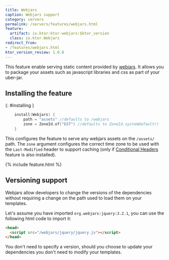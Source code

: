 ```yaml
---
title: Webjars
caption: Webjars support
category: servers
permalink: /servers/features/webjars.html
feature:
  artifact: io.ktor:ktor-webjars:$ktor_version
  class: io.ktor.Webjars
redirect_from:
- /features/webjars.html
ktor_version_review: 1.0.0
---
```


This feature enable serving static content provided by [webjars](https://www.webjars.org/). It allows you to package your assets such
as javascript libraries and css as part of your uber-jar.

## Installing the feature

{: #installing }

```kotlin
    install(Webjars) {
        path = "assets" //defaults to /webjars
        zone = ZoneId.of("EST") //defaults to ZoneId.systemDefault()
    }
```

This configures the feature to serve any webjars assets on the `/assets/` path. The `zone` argument configures the correct time zone to
be used with the `Last-Modified` header to support caching (only if [Conditional Headers](/servers/features/conditional-headers.html) feature is also installed).

{% include feature.html %}

## Versioning support

Webjars allow developers to change the versions of the dependencies without requiring a change on the path used to load them on your templates.

Let's assume you have imported `org.webjars:jquery:3.2.1`, you can use the following html code to import it:

```html
<head>
  <script src="/webjars/jquery/jquery.js"></script>
</head>  
```

You don't need to specify a version, should you choose to update your dependencies you don't need to modify your templates.